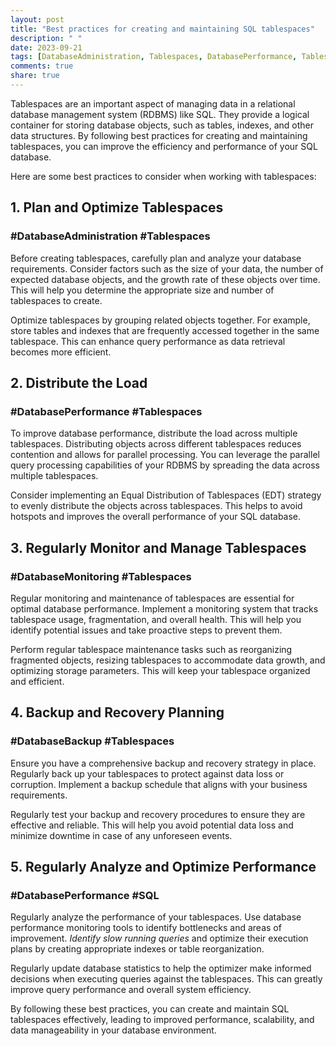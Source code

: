 ```yaml
---
layout: post
title: "Best practices for creating and maintaining SQL tablespaces"
description: " "
date: 2023-09-21
tags: [DatabaseAdministration, Tablespaces, DatabasePerformance, Tablespaces, DatabaseMonitoring, Tablespaces, DatabaseBackup, Tablespaces, DatabasePerformance]
comments: true
share: true
---
```


Tablespaces are an important aspect of managing data in a relational database management system (RDBMS) like SQL. They provide a logical container for storing database objects, such as tables, indexes, and other data structures. By following best practices for creating and maintaining tablespaces, you can improve the efficiency and performance of your SQL database.

Here are some best practices to consider when working with tablespaces:

## 1. Plan and Optimize Tablespaces

### #DatabaseAdministration #Tablespaces

Before creating tablespaces, carefully plan and analyze your database requirements. Consider factors such as the size of your data, the number of expected database objects, and the growth rate of these objects over time. This will help you determine the appropriate size and number of tablespaces to create.

Optimize tablespaces by grouping related objects together. For example, store tables and indexes that are frequently accessed together in the same tablespace. This can enhance query performance as data retrieval becomes more efficient.

## 2. Distribute the Load

### #DatabasePerformance #Tablespaces

To improve database performance, distribute the load across multiple tablespaces. Distributing objects across different tablespaces reduces contention and allows for parallel processing. You can leverage the parallel query processing capabilities of your RDBMS by spreading the data across multiple tablespaces.

Consider implementing an Equal Distribution of Tablespaces (EDT) strategy to evenly distribute the objects across tablespaces. This helps to avoid hotspots and improves the overall performance of your SQL database.

## 3. Regularly Monitor and Manage Tablespaces

### #DatabaseMonitoring #Tablespaces

Regular monitoring and maintenance of tablespaces are essential for optimal database performance. Implement a monitoring system that tracks tablespace usage, fragmentation, and overall health. This will help you identify potential issues and take proactive steps to prevent them.

Perform regular tablespace maintenance tasks such as reorganizing fragmented objects, resizing tablespaces to accommodate data growth, and optimizing storage parameters. This will keep your tablespace organized and efficient.

## 4. Backup and Recovery Planning

### #DatabaseBackup #Tablespaces

Ensure you have a comprehensive backup and recovery strategy in place. Regularly back up your tablespaces to protect against data loss or corruption. Implement a backup schedule that aligns with your business requirements.

Regularly test your backup and recovery procedures to ensure they are effective and reliable. This will help you avoid potential data loss and minimize downtime in case of any unforeseen events.

## 5. Regularly Analyze and Optimize Performance

### #DatabasePerformance #SQL

Regularly analyze the performance of your tablespaces. Use database performance monitoring tools to identify bottlenecks and areas of improvement. *Identify slow running queries* and optimize their execution plans by creating appropriate indexes or table reorganization.

Regularly update database statistics to help the optimizer make informed decisions when executing queries against the tablespaces. This can greatly improve query performance and overall system efficiency.

By following these best practices, you can create and maintain SQL tablespaces effectively, leading to improved performance, scalability, and data manageability in your database environment.